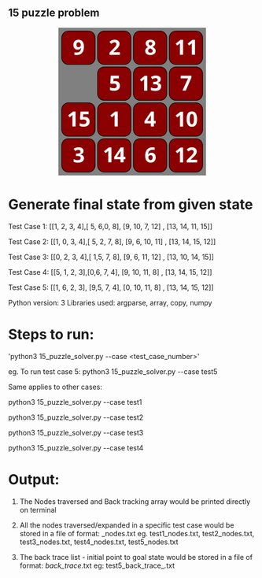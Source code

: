 ## 15 puzzle problem

<p align="center">
<img src="data/15solver.gif"/>
</p>

# Generate final state from given state

Test Case 1: [[1, 2, 3, 4],[ 5, 6,0, 8], [9, 10, 7, 12] , [13, 14, 11, 15]]

Test Case 2: [[1, 0, 3, 4],[ 5, 2, 7, 8], [9, 6, 10, 11] , [13, 14, 15, 12]]

Test Case 3: [[0, 2, 3, 4],[ 1,5, 7, 8], [9, 6, 11, 12] , [13, 10, 14, 15]]

Test Case 4: [[5, 1, 2, 3],[0,6, 7, 4], [9, 10, 11, 8] , [13, 14, 15, 12]]

Test Case 5: [[1, 6, 2, 3], [9,5, 7, 4], [0, 10, 11, 8] , [13, 14, 15, 12]]

Python version: 3
Libraries used: argparse, array, copy, numpy

# Steps to run:

'python3 15_puzzle_solver.py --case <test_case_number>'

eg. To run test case 5:
python3 15_puzzle_solver.py --case test5

Same applies to other cases:

python3 15_puzzle_solver.py --case test1

python3 15_puzzle_solver.py --case test2

python3 15_puzzle_solver.py --case test3

python3 15_puzzle_solver.py --case test4

# Output:

1) The Nodes traversed and Back tracking array would be printed directly on terminal

2) All the nodes traversed/expanded in a specific test case would be stored in a file of format:
<test case name>_nodes.txt
eg. test1_nodes.txt, test2_nodes.txt, test3_nodes.txt, test4_nodes.txt, test5_nodes.txt

3) The back trace list - initial point to goal state would be stored in a file of format:
<test case name>_back_trace_.txt
eg: test5_back_trace_.txt

